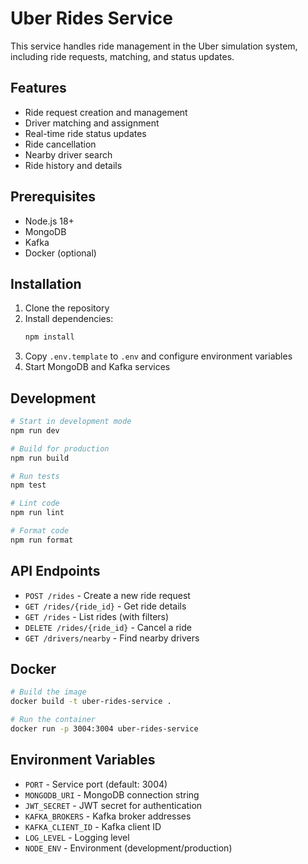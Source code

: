 # Uber Rides Service

This service handles ride management in the Uber simulation system, including ride requests, matching, and status updates.

## Features

- Ride request creation and management
- Driver matching and assignment
- Real-time ride status updates
- Ride cancellation
- Nearby driver search
- Ride history and details

## Prerequisites

- Node.js 18+
- MongoDB
- Kafka
- Docker (optional)

## Installation

1. Clone the repository
2. Install dependencies:
   ```bash
   npm install
   ```
3. Copy `.env.template` to `.env` and configure environment variables
4. Start MongoDB and Kafka services

## Development

```bash
# Start in development mode
npm run dev

# Build for production
npm run build

# Run tests
npm test

# Lint code
npm run lint

# Format code
npm run format
```

## API Endpoints

- `POST /rides` - Create a new ride request
- `GET /rides/{ride_id}` - Get ride details
- `GET /rides` - List rides (with filters)
- `DELETE /rides/{ride_id}` - Cancel a ride
- `GET /drivers/nearby` - Find nearby drivers

## Docker

```bash
# Build the image
docker build -t uber-rides-service .

# Run the container
docker run -p 3004:3004 uber-rides-service
```

## Environment Variables

- `PORT` - Service port (default: 3004)
- `MONGODB_URI` - MongoDB connection string
- `JWT_SECRET` - JWT secret for authentication
- `KAFKA_BROKERS` - Kafka broker addresses
- `KAFKA_CLIENT_ID` - Kafka client ID
- `LOG_LEVEL` - Logging level
- `NODE_ENV` - Environment (development/production) 